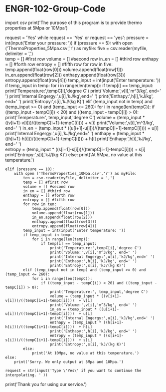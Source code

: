# ENGR-102-Group-Code
import csv
print('The purpose of this program is to provide thermo properties at 5Mpa or 10Mpa')


    
request = 'Yes'
while request == 'Yes' or request == 'yes':
    pressure = int(input('Enter your pressure: '))
    if (pressure == 5):
        with open ('ThermoProperties_5Mpa.csv','r') as myfile:
            five = csv.reader(myfile, delimiter = ',')    
            temp = [] #first row
            volume = [] #second row
            in_en = [] #third row
            enthapy = [] #forth row
            entropy = [] #fifth row
            for row in five:
                temp.append(float(row[0]))
                volume.append(float(row[1]))
                in_en.append(float(row[2]))
                enthapy.append(float(row[3]))
                entropy.append(float(row[4]))
            temp_input = int(input('Enter temperature: '))
            if temp_input in temp:
                for i in range(len(temp)):
                    if temp[i] == temp_input:
                        print('Temperature:',tempC[i],'degree C')
                        print('Volume:',v[i],'m^3/kg', end=' ')
                        print('Internal Engergy:',u[i],'kJ/kg',end=' ')
                        print('Enthapy:',h[i],'kJ/kg', end=' ')
                        print('Entropy:',s[i],'kJ/(kg K)')
            elif (temp_input not in temp) and (temp_input >= 0) and (temp_input <= 260):
                for i in range(len(tempC)):
                    if ((temp_input - tempC[i]) < 20) and ((temp_input - tempC[i]) > 0):
                        print('Temperature:', temp_input,'degree C')
                        volume = (temp_input * ((v[i+1]-v[i]))/((tempC[i+1]-tempC[i])))  + v[i]
                        print('Volume:',v[i],'m^3/kg', end=' ') 
                        in_en = (temp_input * ((u[i+1]-u[i]))/((tempC[i+1]-tempC[i])))  + u[i]
                        print('Internal Engergy:',u[i],'kJ/kg',end=' ')
                        enthapy = (temp_input * ((h[i+1]-h[i]))/((tempC[i+1]-tempC[i])))  + h[i]
                        print('Enthapy:',h[i],'kJ/kg', end=' ')  
                        entropy = (temp_input * ((s[i+1]-s[i]))/((tempC[i+1]-tempC[i])))  + s[i]
                        print('Entropy:',s[i],'kJ/(kg K)') 
            else:
                print('At 5Mpa, no value at this temperature.')
                
                
              
    elif (pressure == 10):
        with open ('ThermoProperties_10Mpa.csv','r') as myFile:
            ten = csv.reader(myFile, delimiter = ',')    
            temp = [] #first row
            volume = [] #second row
            in_en = [] #third row
            enthapy = [] #forth row
            entropy = [] #fifth row
            for row in ten:
                temp.append(float(row[0]))
                volume.append(float(row[1]))
                in_en.append(float(row[2]))
                enthapy.append(float(row[3]))
                entropy.append(float(row[4]))
            temp_input = int(input('Enter temperature: '))
            if temp_input in temp:
                for i in range(len(temp)):
                    if temp[i] == temp_input:
                        print('Temperature:',tempC[i],'degree C')
                        print('Volume:',v[i],'m^3/kg', end=' ')
                        print('Internal Engergy:',u[i],'kJ/kg',end=' ')
                        print('Enthapy:',h[i],'kJ/kg', end=' ')
                        print('Entropy:',s[i],'kJ/(kg K)')
            elif (temp_input not in temp) and (temp_input >= 0) and (temp_input <= 260):
                for i in range(len(tempC)):
                    if ((temp_input - tempC[i]) < 20) and ((temp_input - tempC[i]) > 0):
                        print('Temperature:', temp_input,'degree C')
                        volume = (temp_input * ((v[i+1]-v[i]))/((tempC[i+1]-tempC[i])))  + v[i]
                        print('Volume:',v[i],'m^3/kg', end=' ') 
                        in_en = (temp_input * ((u[i+1]-u[i]))/((tempC[i+1]-tempC[i])))  + u[i]
                        print('Internal Engergy:',u[i],'kJ/kg',end=' ')
                        enthapy = (temp_input * ((h[i+1]-h[i]))/((tempC[i+1]-tempC[i])))  + h[i]
                        print('Enthapy:',h[i],'kJ/kg', end=' ')  
                        entropy = (temp_input * ((s[i+1]-s[i]))/((tempC[i+1]-tempC[i])))  + s[i]
                        print('Entropy:',s[i],'kJ/(kg K)') 
            else:
                print('At 10Mpa, no value at this temperature.')
    else:
        print('Sorry. We only output at 5Mpa and 10Mpa.')
    
    request = str(input('Type \'Yes\' if you want to continue the interpolating. ' ))   

print('Thank you for using our service.')
    
